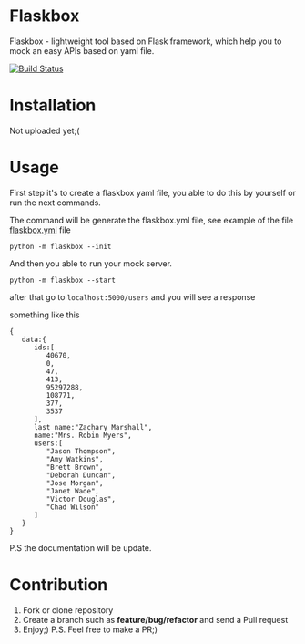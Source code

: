 # Flaskbox

Flaskbox - lightweight tool based on Flask framework, which help you to mock an easy APIs based on yaml file.

[![Build Status](https://travis-ci.org/MichaelYusko/Flaskbox.svg?branch=master)](https://travis-ci.org/MichaelYusko/Flaskbox)

Installation
=================================
Not uploaded yet;(


Usage
=====
First step it's to create a flaskbox yaml file, you able to do this by yourself
or run the next commands.

The command will be generate the flaskbox.yml file, see example of the file [flaskbox.yml](https://github.com/MichaelYusko/Flaskbox/blob/master/flaskbox.example.yml) file
```
python -m flaskbox --init
```

And then you able to run your mock server.
```
python -m flaskbox --start
```

after that go to `localhost:5000/users` and you will see a response

something like this
```
{
   data:{
      ids:[
         40670,
         0,
         47,
         413,
         95297288,
         108771,
         377,
         3537
      ],
      last_name:"Zachary Marshall",
      name:"Mrs. Robin Myers",
      users:[
         "Jason Thompson",
         "Amy Watkins",
         "Brett Brown",
         "Deborah Duncan",
         "Jose Morgan",
         "Janet Wade",
         "Victor Douglas",
         "Chad Wilson"
      ]
   }
}
```


P.S the documentation will be update.

Contribution
=================================
1. Fork or clone repository
2. Create a branch such as **feature/bug/refactor** and send a Pull request
3. Enjoy;)
P.S. Feel free to make a PR;)
